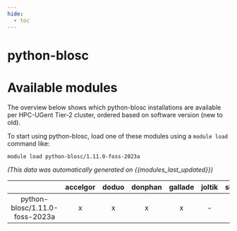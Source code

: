 ```yaml
---
hide:
  - toc
---
```


python-blosc
============

# Available modules


The overview below shows which python-blosc installations are available per HPC-UGent Tier-2 cluster, ordered based on software version (new to old).

To start using python-blosc, load one of these modules using a `module load` command like:

```shell
module load python-blosc/1.11.0-foss-2023a
```

*(This data was automatically generated on {{modules_last_updated}})*  

| |accelgor|doduo|donphan|gallade|joltik|shinx|skitty|
| :---: | :---: | :---: | :---: | :---: | :---: | :---: | :---: |
|python-blosc/1.11.0-foss-2023a|x|x|x|x|-|x|x|
